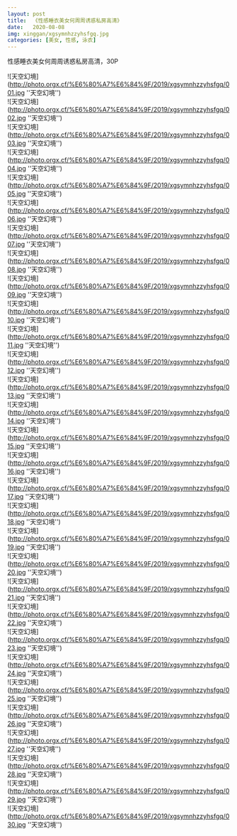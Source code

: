 ```yaml
---
layout: post
title:  《性感睡衣美女何周周诱惑私房高清》
date:   2020-08-08
img: xinggan/xgsymnhzzyhsfgq.jpg
categories: [美女, 性感, 泳衣]
---
```


性感睡衣美女何周周诱惑私房高清，30P

![天空幻境](http://photo.orgx.cf/%E6%80%A7%E6%84%9F/2019/xgsymnhzzyhsfgq/001.jpg ''天空幻境'') <br>
![天空幻境](http://photo.orgx.cf/%E6%80%A7%E6%84%9F/2019/xgsymnhzzyhsfgq/002.jpg ''天空幻境'') <br>
![天空幻境](http://photo.orgx.cf/%E6%80%A7%E6%84%9F/2019/xgsymnhzzyhsfgq/003.jpg ''天空幻境'') <br>
![天空幻境](http://photo.orgx.cf/%E6%80%A7%E6%84%9F/2019/xgsymnhzzyhsfgq/004.jpg ''天空幻境'') <br>
![天空幻境](http://photo.orgx.cf/%E6%80%A7%E6%84%9F/2019/xgsymnhzzyhsfgq/005.jpg ''天空幻境'') <br>
![天空幻境](http://photo.orgx.cf/%E6%80%A7%E6%84%9F/2019/xgsymnhzzyhsfgq/006.jpg ''天空幻境'') <br>
![天空幻境](http://photo.orgx.cf/%E6%80%A7%E6%84%9F/2019/xgsymnhzzyhsfgq/007.jpg ''天空幻境'') <br>
![天空幻境](http://photo.orgx.cf/%E6%80%A7%E6%84%9F/2019/xgsymnhzzyhsfgq/008.jpg ''天空幻境'') <br>
![天空幻境](http://photo.orgx.cf/%E6%80%A7%E6%84%9F/2019/xgsymnhzzyhsfgq/009.jpg ''天空幻境'') <br>
![天空幻境](http://photo.orgx.cf/%E6%80%A7%E6%84%9F/2019/xgsymnhzzyhsfgq/010.jpg ''天空幻境'') <br>
![天空幻境](http://photo.orgx.cf/%E6%80%A7%E6%84%9F/2019/xgsymnhzzyhsfgq/011.jpg ''天空幻境'') <br>
![天空幻境](http://photo.orgx.cf/%E6%80%A7%E6%84%9F/2019/xgsymnhzzyhsfgq/012.jpg ''天空幻境'') <br>
![天空幻境](http://photo.orgx.cf/%E6%80%A7%E6%84%9F/2019/xgsymnhzzyhsfgq/013.jpg ''天空幻境'') <br>
![天空幻境](http://photo.orgx.cf/%E6%80%A7%E6%84%9F/2019/xgsymnhzzyhsfgq/014.jpg ''天空幻境'') <br>
![天空幻境](http://photo.orgx.cf/%E6%80%A7%E6%84%9F/2019/xgsymnhzzyhsfgq/015.jpg ''天空幻境'') <br>
![天空幻境](http://photo.orgx.cf/%E6%80%A7%E6%84%9F/2019/xgsymnhzzyhsfgq/016.jpg ''天空幻境'') <br>
![天空幻境](http://photo.orgx.cf/%E6%80%A7%E6%84%9F/2019/xgsymnhzzyhsfgq/017.jpg ''天空幻境'') <br>
![天空幻境](http://photo.orgx.cf/%E6%80%A7%E6%84%9F/2019/xgsymnhzzyhsfgq/018.jpg ''天空幻境'') <br>
![天空幻境](http://photo.orgx.cf/%E6%80%A7%E6%84%9F/2019/xgsymnhzzyhsfgq/019.jpg ''天空幻境'') <br>
![天空幻境](http://photo.orgx.cf/%E6%80%A7%E6%84%9F/2019/xgsymnhzzyhsfgq/020.jpg ''天空幻境'') <br>
![天空幻境](http://photo.orgx.cf/%E6%80%A7%E6%84%9F/2019/xgsymnhzzyhsfgq/021.jpg ''天空幻境'') <br>
![天空幻境](http://photo.orgx.cf/%E6%80%A7%E6%84%9F/2019/xgsymnhzzyhsfgq/022.jpg ''天空幻境'') <br>
![天空幻境](http://photo.orgx.cf/%E6%80%A7%E6%84%9F/2019/xgsymnhzzyhsfgq/023.jpg ''天空幻境'') <br>
![天空幻境](http://photo.orgx.cf/%E6%80%A7%E6%84%9F/2019/xgsymnhzzyhsfgq/024.jpg ''天空幻境'') <br>
![天空幻境](http://photo.orgx.cf/%E6%80%A7%E6%84%9F/2019/xgsymnhzzyhsfgq/025.jpg ''天空幻境'') <br>
![天空幻境](http://photo.orgx.cf/%E6%80%A7%E6%84%9F/2019/xgsymnhzzyhsfgq/026.jpg ''天空幻境'') <br>
![天空幻境](http://photo.orgx.cf/%E6%80%A7%E6%84%9F/2019/xgsymnhzzyhsfgq/027.jpg ''天空幻境'') <br>
![天空幻境](http://photo.orgx.cf/%E6%80%A7%E6%84%9F/2019/xgsymnhzzyhsfgq/028.jpg ''天空幻境'') <br>
![天空幻境](http://photo.orgx.cf/%E6%80%A7%E6%84%9F/2019/xgsymnhzzyhsfgq/029.jpg ''天空幻境'') <br>
![天空幻境](http://photo.orgx.cf/%E6%80%A7%E6%84%9F/2019/xgsymnhzzyhsfgq/030.jpg ''天空幻境'') <br>
